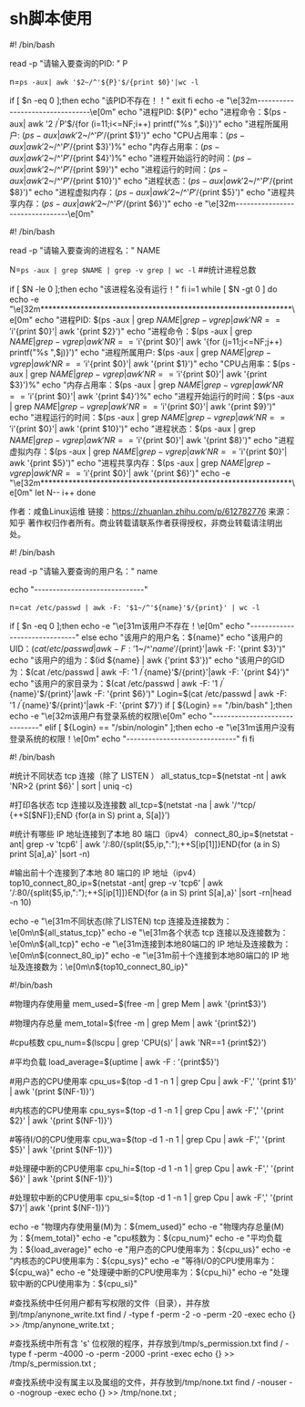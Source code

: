 
#  sh脚本使用 


#! /bin/bash

read -p "请输入要查询的PID: " P

n=`ps -aux| awk '$2~/^'${P}'$/{print $0}'|wc -l`

if [ $n -eq 0 ];then
 echo "该PID不存在！！"
 exit
fi
echo -e "\e[32m--------------------------------\e[0m"
echo "进程PID: ${P}"
echo "进程命令：$(ps -aux| awk '$2~/^'$P'$/{for (i=11;i<=NF;i++) printf("%s ",$i)}')"
echo "进程所属用户: $(ps -aux| awk '$2~/^'$P'$/{print $1}')"
echo "CPU占用率：$(ps -aux| awk '$2~/^'$P'$/{print $3}')%"
echo "内存占用率：$(ps -aux| awk '$2~/^'$P'$/{print $4}')%"
echo "进程开始运行的时间：$(ps -aux| awk '$2~/^'$P'$/{print $9}')"
echo "进程运行的时间：$(ps -aux| awk '$2~/^'$P'$/{print $10}')"
echo "进程状态：$(ps -aux| awk '$2~/^'$P'$/{print $8}')"
echo "进程虚拟内存：$(ps -aux| awk '$2~/^'$P'$/{print $5}')"
echo "进程共享内存：$(ps -aux| awk '$2~/^'$P'$/{print $6}')"
echo -e "\e[32m--------------------------------\e[0m"





#! /bin/bash

read -p "请输入要查询的进程名：" NAME

N=`ps -aux | grep $NAME | grep -v grep | wc -l` ##统计进程总数

if [ $N -le 0 ];then
  echo "该进程名没有运行！"
fi
i=1
while [ $N -gt 0 ]
do
  echo -e "\e[32m***************************************************************\e[0m"
  echo "进程PID: $(ps -aux | grep $NAME | grep -v grep | awk 'NR=='$i'{print $0}'| awk '{print $2}')"
  echo "进程命令：$(ps -aux | grep $NAME | grep -v grep | awk 'NR=='$i'{print $0}'| awk '{for (j=11;j<=NF;j++) printf("%s ",$j)}')"
  echo "进程所属用户: $(ps -aux | grep $NAME | grep -v grep | awk 'NR=='$i'{print $0}'| awk '{print $1}')"
  echo "CPU占用率：$(ps -aux | grep $NAME | grep -v grep | awk 'NR=='$i'{print $0}'| awk '{print $3}')%"
  echo "内存占用率：$(ps -aux | grep $NAME | grep -v grep | awk 'NR=='$i'{print $0}'| awk '{print $4}')%"
  echo "进程开始运行的时间：$(ps -aux | grep $NAME | grep -v grep | awk 'NR=='$i'{print $0}'| awk '{print $9}')"
  echo "进程运行的时间：$(ps -aux | grep $NAME | grep -v grep | awk 'NR=='$i'{print $0}'| awk '{print $10}')"
  echo "进程状态：$(ps -aux | grep $NAME | grep -v grep | awk 'NR=='$i'{print $0}'| awk '{print $8}')"
  echo "进程虚拟内存：$(ps -aux | grep $NAME | grep -v grep | awk 'NR=='$i'{print $0}'| awk '{print $5}')"
  echo "进程共享内存：$(ps -aux | grep $NAME | grep -v grep | awk 'NR=='$i'{print $0}'| awk '{print $6}')"
  echo -e "\e[32m***************************************************************\e[0m"
  let N-- i++
done




作者：咸鱼Linux运维
链接：https://zhuanlan.zhihu.com/p/612782776
来源：知乎
著作权归作者所有。商业转载请联系作者获得授权，非商业转载请注明出处。

#! /bin/bash

read -p "请输入要查询的用户名：" name

echo "------------------------------"

n=`cat /etc/passwd | awk -F: '$1~/^'${name}'$/{print}' | wc -l`

if [ $n -eq 0 ];then
echo -e "\e[31m该用户不存在！\e[0m"
echo "------------------------------"
else
  echo "该用户的用户名：${name}"
  echo "该用户的UID：$(cat /etc/passwd | awk -F: '$1~/^'${name}'$/{print}'|awk -F: '{print $3}')"
  echo "该用户的组为：$(id ${name} | awk {'print $3'})"
  echo "该用户的GID为：$(cat /etc/passwd | awk -F: '$1~/^'${name}'$/{print}'|awk -F: '{print $4}')"
  echo "该用户的家目录为：$(cat /etc/passwd | awk -F: '$1~/^'${name}'$/{print}'|awk -F: '{print $6}')"
  Login=$(cat /etc/passwd | awk -F: '$1~/^'${name}'$/{print}'|awk -F: '{print $7}')
  if [ ${Login} == "/bin/bash" ];then
  echo -e "\e[32m该用户有登录系统的权限\e[0m"
  echo "------------------------------"
  elif [ ${Login} == "/sbin/nologin" ];then
  echo -e "\e[31m该用户没有登录系统的权限！\e[0m"
  echo "------------------------------"
  fi
fi


#! /bin/bash

#统计不同状态 tcp 连接（除了 LISTEN ）
all_status_tcp=$(netstat -nt | awk 'NR>2 {print $6}' | sort | uniq -c)

#打印各状态 tcp 连接以及连接数
all_tcp=$(netstat -na | awk '/^tcp/ {++S[$NF]};END {for(a in S) print a, S[a]}')


#统计有哪些 IP 地址连接到了本地 80 端口（ipv4）
connect_80_ip=$(netstat -ant| grep -v 'tcp6' | awk '/:80/{split($5,ip,":");++S[ip[1]]}END{for (a in S) print S[a],a}' |sort -n)


#输出前十个连接到了本地 80 端口的 IP 地址（ipv4）
top10_connect_80_ip=$(netstat -ant| grep -v 'tcp6' | awk '/:80/{split($5,ip,":");++S[ip[1]]}END{for (a in S) print S[a],a}' |sort -rn|head -n 10)


echo -e "\e[31m不同状态(除了LISTEN) tcp 连接及连接数为：\e[0m\n${all_status_tcp}"
echo -e "\e[31m各个状态 tcp 连接以及连接数为：\e[0m\n${all_tcp}"
echo -e "\e[31m连接到本地80端口的 IP 地址及连接数为：\e[0m\n${connect_80_ip}"
echo -e "\e[31m前十个连接到本地80端口的 IP 地址及连接数为：\e[0m\n${top10_connect_80_ip}"







#!/bin/bash

#物理内存使用量
mem_used=$(free -m | grep Mem | awk '{print$3}')

#物理内存总量
mem_total=$(free -m | grep Mem | awk '{print$2}')

#cpu核数
cpu_num=$(lscpu  | grep 'CPU(s)' | awk 'NR==1 {print$2}')

#平均负载
load_average=$(uptime  | awk -F : '{print$5}')

#用户态的CPU使用率
cpu_us=$(top -d 1 -n 1 | grep Cpu | awk -F',' '{print $1}' | awk '{print $(NF-1)}')

#内核态的CPU使用率
cpu_sys=$(top -d 1 -n 1 | grep Cpu | awk -F',' '{print $2}' | awk '{print $(NF-1)}')

#等待I/O的CPU使用率
cpu_wa=$(top -d 1 -n 1 | grep Cpu | awk -F',' '{print $5}' | awk '{print $(NF-1)}')

#处理硬中断的CPU使用率
cpu_hi=$(top -d 1 -n 1 | grep Cpu | awk -F',' '{print $6}' | awk '{print $(NF-1)}')

#处理软中断的CPU使用率
cpu_si=$(top -d 1 -n 1 | grep Cpu | awk -F',' '{print $7}'| awk '{print $(NF-1)}')

echo -e "物理内存使用量(M)为：${mem_used}"
echo -e "物理内存总量(M)为：${mem_total}"
echo -e "cpu核数为：${cpu_num}"
echo -e "平均负载为：${load_average}"
echo -e "用户态的CPU使用率为：${cpu_us}"
echo -e "内核态的CPU使用率为：${cpu_sys}"
echo -e "等待I/O的CPU使用率为：${cpu_wa}"
echo -e "处理硬中断的CPU使用率为：${cpu_hi}"
echo -e "处理软中断的CPU使用率为：${cpu_si}"




#查找系统中任何用户都有写权限的文件（目录），并存放到/tmp/anynone_write.txt
find / -type f -perm -2 -o -perm -20 -exec echo {} >> /tmp/anynone_write.txt   \;

#查找系统中所有含 's' 位权限的程序，并存放到/tmp/s_permission.txt
find / -type f -perm -4000 -o -perm -2000 -print -exec echo {} >> /tmp/s_permission.txt  \;

#查找系统中没有属主以及属组的文件，并存放到/tmp/none.txt
find / -nouser -o -nogroup -exec echo {} >> /tmp/none.txt  \;
